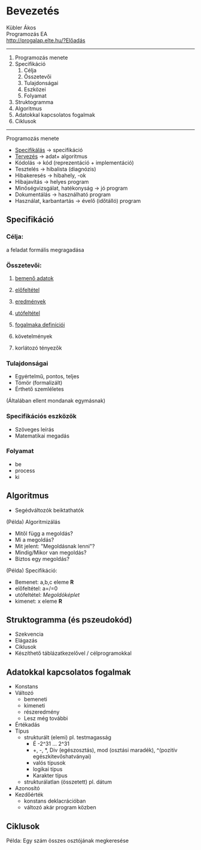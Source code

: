 # Bevezetés

Kübler Ákos<br>
Programozás EA<br>
http://progalap.elte.hu/?Előadás

---
1. Programozás menete
2. Specifikáció
    1. Célja
    2. Összetevői
    3. Tulajdonságai
    4. Eszközei
    5. Folyamat
4. Struktogramma
5. Algoritmus
6. Adatokkal kapcsolatos fogalmak
7. Ciklusok
---
Programozás menete

- <u>Specifikálás</u> -> specifikáció
- <u>Tervezés</u> -> adat+ algoritmus
- Kódolás -> kód (reprezentáció + implementáció)
- Tesztelés -> hibalista (diagnózis)
- Hibakeresés -> hibahely, -ok
- Hibajavítás -> helyes program
- Minőségvizsgálat, hatékonyság -> jó program
- Dokumentálás -> használható program
- Használat, karbantartás -> évelő (időtálló) program

## Specifikáció

### Célja:

a feladat formális megragadása

### Összetevői:

1. <u>bemenő adatok</u>
2. <u>előfeltétel</u>
3. <u>eredmények</u>
4. <u>utófeltétel</u>
5. <u>fogalmaka definíciói</u>

6. követelmények
7. korlátozó tényezők

### Tulajdonságai
- Egyértelmű, pontos, teljes
- Tömör (formalizált)
- Érthető szemléletes

(Általában ellent mondanak egymásnak)

### Specifikációs eszközök
- Szöveges leírás
- Matematikai megadás<br>

### Folyamat
- be
- process
- ki

## Algoritmus

- Segédváltozók beiktathatók

(Példa) Algoritmizálás

- Mitől függ a megoldás?
- Mi a megoldás?
- Mit jelent: "Megoldásnak lenni"?
- Mindig/Mikor van megoldás?
- Biztos egy megoldás?

(Példa) Specifikáció:
- Bemenet: a,b,c eleme **R**
- előfeltétel: a=/=0
- utófeltétel: *Megoldóképlet*
- kimenet: x eleme **R**

## Struktogramma (és pszeudokód)
- Szekvencia
- Elágazás
- Ciklusok
- Készíthető táblázatkezelővel / célprogramokkal

## Adatokkal kapcsolatos fogalmak
- Konstans
- Változó
    - bemeneti
    - kimeneti
    - részeredmény
    - Lesz még további
- Értékadás
- Típus
    - strukturált (elemi) pl. testmagasság
        - É -2^31 ... 2^31
        - +, -, *, Div (egészosztás), mod (osztási maradék), ^(pozitív egészkitevőshatványai)
        - valós típusok
        - logikai típus
        - Karakter típus
    - strukturálatlan (összetett) pl. dátum
- Azonosító
- Kezdőérték
    - konstans deklacrációban
    - változó akár program közben

## Ciklusok

Példa: Egy szám összes osztójának megkeresése

